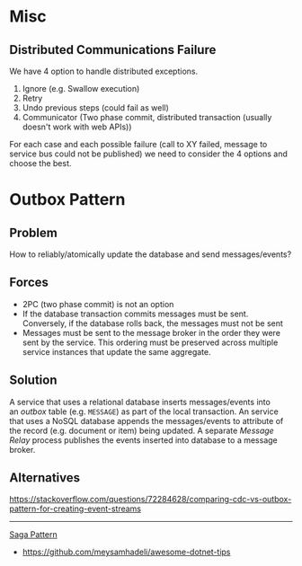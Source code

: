 # Misc

## Distributed Communications Failure

We have 4 option to handle distributed exceptions.
1. Ignore (e.g. Swallow execution)
2. Retry
3. Undo previous steps (could fail as well)
4. Communicator (Two phase commit, distributed transaction (usually doesn't work with web APIs))

For each case and each possible failure (call to XY failed, message to service bus could not be published) we need to consider the 4 options and choose the best.

# Outbox Pattern
## Problem

How to reliably/atomically update the database and send messages/events?

## Forces

* 2PC (two phase commit) is not an option
* If the database transaction commits messages must be sent. Conversely, if the database rolls back, the messages must not be sent
* Messages must be sent to the message broker in the order they were sent by the service. This ordering must be preserved across multiple service instances that update the same aggregate.

## Solution

A service that uses a relational database inserts messages/events into an _outbox_ table (e.g. `MESSAGE`) as part of the local transaction. An service that uses a NoSQL database appends the messages/events to attribute of the record (e.g. document or item) being updated. A separate _Message Relay_ process publishes the events inserted into database to a message broker.

## Alternatives

https://stackoverflow.com/questions/72284628/comparing-cdc-vs-outbox-pattern-for-creating-event-streams

---

[Saga Pattern](patterns.md#Saga%20Pattern)

* https://github.com/meysamhadeli/awesome-dotnet-tips